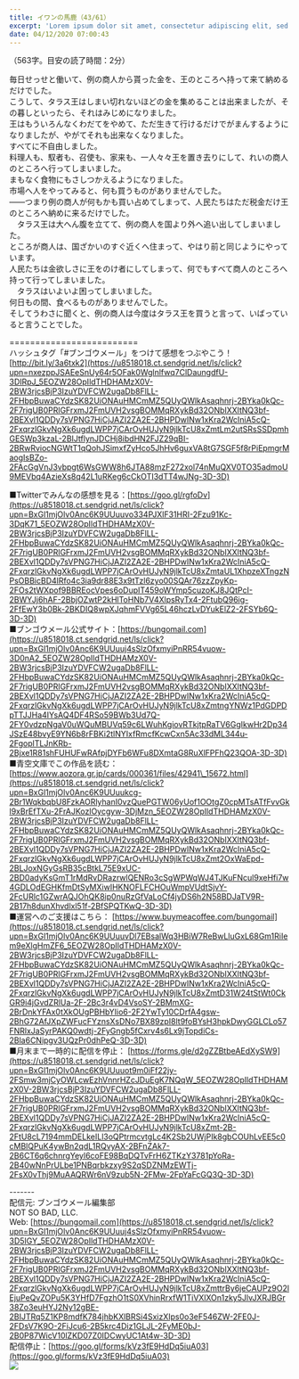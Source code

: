 ```yaml
---
title: イワンの馬鹿（43/61）
excerpt: 'Lorem ipsum dolor sit amet, consectetur adipiscing elit, sed do eiusmod tempor incididunt ut labore et dolore magna aliqua. Praesent elementum facilisis leo vel fringilla est ullamcorper eget. At imperdiet dui accumsan sit amet nulla facilisi morbi tempus.'
date: 04/12/2020 07:00:43
---
```


（563字。目安の読了時間：2分）  
  
毎日せっせと働いて、例の商人から貰った金を、王のところへ持って来て納めるだけでした。  
こうして、タラス王はしまい切れないほどの金を集めることは出来ましたが、その暮しといったら、それはみじめになりました。  
王はもういろんなくわだてをやめて、ただ生きて行けるだけでがまんするようになりましたが、やがてそれも出来なくなりました。  
すべてに不自由しました。  
料理人も、馭者も、召使も、家来も、一人々々王を置き去りにして、れいの商人のところへ行ってしまいました。  
まもなく食物にもさしつかえるようになりました。  
市場へ人をやってみると、何も買うものがありませんでした。  
――つまり例の商人が何もかも買い占めてしまって、人民たちはただ税金だけ王のところへ納めに来るだけでした。  
　タラス王は大へん腹を立てて、例の商人を国より外へ追い出してしまいました。  
ところが商人は、国ざかいのすぐ近くへ住まって、やはり前と同じようにやっています。  
人民たちは金欲しさに王をのけ者にしてしまって、何でもすべて商人のところへ持って行ってしまいました。  
　タラスはいよいよ困ってしまいました。  
何日もの間、食べるものがありませんでした。  
そしてうわさに聞くと、例の商人は今度はタラス王を買うと言って、いばっていると言うことでした。  
  
\=========================  
ハッシュタグ「#ブンゴウメール」をつけて感想をつぶやこう！　  
[http://bit.ly/3a6txk2](https://u8518018.ct.sendgrid.net/ls/click?upn=nxezppJSAEeSnUy64r5OFak0Wglnlfwq7ClDaungdfU-3DIRpJ_5EOZW28OpIldTHDHAMzX0V-2BW3rjcsBjP3IzuYDVFCW2ugaDb8FlLL-2FHbpBuwaCYdzSK82UiONAuHMCmMZ5QUyQWlkAsaqhnrj-2BYka0kQc-2F7rigUB0PRlGFrxmJ2FmUVH2vsgBOMMqRXykBd32ONbIXXltNQ3bf-2BEXvl1QDDy7sVPNG7HiCjJAZI2ZA2E-2BHPDwINw1xKra2WcIniA5cQ-2FxqrzlGkvNgXk6ugdLWPP7jCArOvHUJyN9jlkTcU8xZmtLm2utSRsSSDpmhGESWp3kzaL-2BIJtflynJDCHj8ibdHN2FJZ29qBI-2BRwRviocNGWtT1qQohJSimxfZyHco5JhHv6guxVA8tG7SGF5f8rPiEpmgrMaogIsBZo-2FAcGgVnJ3vbpgt6WsGWW8h6JTA88mzF272xol74nMuQXV0TO35admoU9MEVbq4AzieXs8q42L1uRKeg6cCkOTI3dTT4wJNg-3D-3D)  
  
■Twitterでみんなの感想を見る：[https://goo.gl/rgfoDv](https://u8518018.ct.sendgrid.net/ls/click?upn=BxGl1mjOlv0Anc6K9UUuuvo334PJXlF31HRI-2Fzu91Kc-3DqK71_5EOZW28OpIldTHDHAMzX0V-2BW3rjcsBjP3IzuYDVFCW2ugaDb8FlLL-2FHbpBuwaCYdzSK82UiONAuHMCmMZ5QUyQWlkAsaqhnrj-2BYka0kQc-2F7rigUB0PRlGFrxmJ2FmUVH2vsgBOMMqRXykBd32ONbIXXltNQ3bf-2BEXvl1QDDy7sVPNG7HiCjJAZI2ZA2E-2BHPDwINw1xKra2WcIniA5cQ-2FxqrzlGkvNgXk6ugdLWPP7jCArOvHUJyN9jlkTcU8xZmtaUL1XhpzeXTngzNPsOBBicBD4lRfo4c3ia9dr88E3x9tTzl6zyo00SQAr76zzZpyKp-2FOs2tWXpof9BBREocVpes6oDupIT459oWYmp5cuzoKJ8JQtPcI-2BWYJj6hAF-2BbjOZwtP2kHlToHNb7V4XlpsRyTx4-2FtubQ96ig-2FfEwY3b0Bk-2BKDIQ8wpXJqhmFVVg65L46hczLvDYukElZ2-2FSYb6Q-3D-3D)  
■ブンゴウメール公式サイト：[https://bungomail.com](https://u8518018.ct.sendgrid.net/ls/click?upn=BxGl1mjOlv0Anc6K9UUuuj4sSlzOfxmyiPnRR54vuow-3D0nA2_5EOZW28OpIldTHDHAMzX0V-2BW3rjcsBjP3IzuYDVFCW2ugaDb8FlLL-2FHbpBuwaCYdzSK82UiONAuHMCmMZ5QUyQWlkAsaqhnrj-2BYka0kQc-2F7rigUB0PRlGFrxmJ2FmUVH2vsgBOMMqRXykBd32ONbIXXltNQ3bf-2BEXvl1QDDy7sVPNG7HiCjJAZI2ZA2E-2BHPDwINw1xKra2WcIniA5cQ-2FxqrzlGkvNgXk6ugdLWPP7jCArOvHUJyN9jlkTcU8xZmtngYNWz1PdGDPDpTTJJHa4IYsAQ4DF4RSo59BWb3Ud7Q-2FY0vdzpNgaV0uWQuMBUVq59c6LWuhKgiovRTkjtpRaTV6GgIkwHr2Dp34JSzE48bvyE9YN6b8rFBKi2tlNYIxfRmcfKcwCxn5Ac33dML344u-2FgoplTLJnKRb-2Bjxe1R81shFUHUFwRAfpjDYFb6WFu8DXmtaG8RuXlFPFhQ23QOA-3D-3D)  
■青空文庫でこの作品を読む：[https://www.aozora.gr.jp/cards/000361/files/42941\_15672.html](https://u8518018.ct.sendgrid.net/ls/click?upn=BxGl1mjOlv0Anc6K9UUuukcg-2Br1WqkbqbU8FzkAORlyhanI0vzQuePGTW06yUof1OOtgZ0cpMTsATfFvvGkl9xBrEfTXu-2FrAJKozlOycgyw-3DjMzn_5EOZW28OpIldTHDHAMzX0V-2BW3rjcsBjP3IzuYDVFCW2ugaDb8FlLL-2FHbpBuwaCYdzSK82UiONAuHMCmMZ5QUyQWlkAsaqhnrj-2BYka0kQc-2F7rigUB0PRlGFrxmJ2FmUVH2vsgBOMMqRXykBd32ONbIXXltNQ3bf-2BEXvl1QDDy7sVPNG7HiCjJAZI2ZA2E-2BHPDwINw1xKra2WcIniA5cQ-2FxqrzlGkvNgXk6ugdLWPP7jCArOvHUJyN9jlkTcU8xZmt2OxWaEpd-2BLJoxNGyGsRB35cBtkL75E9xUC-2BD0adyKsGmT1rMdRvDRazrwlQENRo3cSgWPWqWJ4TJKuFNcul9xeHfi7w4GDLOdEGHKfmDtSyMXiwIHKNOFLFCHOuWmpVUdtSjvY-2FcURlc1GZwrAQJOhQK8ip0nuRzGfVaLoCf4jyDS6h2N58BDJaTV9R-2B17h8dunXhvdlxl51f-2BfSPQTKwQ-3D-3D)  
■運営へのご支援はこちら： [https://www.buymeacoffee.com/bungomail](https://u8518018.ct.sendgrid.net/ls/click?upn=BxGl1mjOlv0Anc6K9UUuuvDl7EBsalWq3HBiW7ReBwLluGxL68Gm1RiIem9eXlgHmZF6_5EOZW28OpIldTHDHAMzX0V-2BW3rjcsBjP3IzuYDVFCW2ugaDb8FlLL-2FHbpBuwaCYdzSK82UiONAuHMCmMZ5QUyQWlkAsaqhnrj-2BYka0kQc-2F7rigUB0PRlGFrxmJ2FmUVH2vsgBOMMqRXykBd32ONbIXXltNQ3bf-2BEXvl1QDDy7sVPNG7HiCjJAZI2ZA2E-2BHPDwINw1xKra2WcIniA5cQ-2FxqrzlGkvNgXk6ugdLWPP7jCArOvHUJyN9jlkTcU8xZmtD31W24tStWt0CkGR9i4jGvdZRlUa-2F-2Bc3r4vD4VsoSY-2BMmXG-2BrDnkYFAx0tXkOUgPBHbYIio6-2F2YwTy10CDrfA4gsw-2BhG72AfJXpZWFucFYznsXsDNo7BX89zpI8lt9foBYsH3hpkDwyGGLCLo57FNRlxJaSyrPAKQ0wdtj-2FyGngb5fCxrv4s6Lx9jTopdiCs-2Bla6CNipgv3UQzPr0dhPeQ-3D-3D)  
■月末まで一時的に配信を停止： [https://forms.gle/d2gZZBtbeAEdXySW9](https://u8518018.ct.sendgrid.net/ls/click?upn=BxGl1mjOlv0Anc6K9UUuuot9m0iFf22jy-2FSmw3mjCyOWLcwEzhVnnrHZcJDuEgK7NQqW_5EOZW28OpIldTHDHAMzX0V-2BW3rjcsBjP3IzuYDVFCW2ugaDb8FlLL-2FHbpBuwaCYdzSK82UiONAuHMCmMZ5QUyQWlkAsaqhnrj-2BYka0kQc-2F7rigUB0PRlGFrxmJ2FmUVH2vsgBOMMqRXykBd32ONbIXXltNQ3bf-2BEXvl1QDDy7sVPNG7HiCjJAZI2ZA2E-2BHPDwINw1xKra2WcIniA5cQ-2FxqrzlGkvNgXk6ugdLWPP7jCArOvHUJyN9jlkTcU8xZmt-2B-2FtU8cL7194mmDELkeILl3oQPtrmcvtgLc4K2Sb2UWjPIk8gbCOUhLvEE5c0cMBlQPuK4ywBn2qdL1RQvyAX-2BFnZAk7-2B6CT6q6chnrgYeyl6coFE98BqDQTvFrH6ZTKzY3781pYoRa-2B40wNnPrULbe1PNBqrbkzxy9S2qSDZNMzEWTj-2FsX0vThj9MuAAQRWr6nV9zub5N-2FMw-2FpYaFcGQ3Q-3D-3D)  
  
\-------  
配信元: ブンゴウメール編集部  
NOT SO BAD, LLC.  
Web: [https://bungomail.com](https://u8518018.ct.sendgrid.net/ls/click?upn=BxGl1mjOlv0Anc6K9UUuuj4sSlzOfxmyiPnRR54vuow-3D5IGY_5EOZW28OpIldTHDHAMzX0V-2BW3rjcsBjP3IzuYDVFCW2ugaDb8FlLL-2FHbpBuwaCYdzSK82UiONAuHMCmMZ5QUyQWlkAsaqhnrj-2BYka0kQc-2F7rigUB0PRlGFrxmJ2FmUVH2vsgBOMMqRXykBd32ONbIXXltNQ3bf-2BEXvl1QDDy7sVPNG7HiCjJAZI2ZA2E-2BHPDwINw1xKra2WcIniA5cQ-2FxqrzlGkvNgXk6ugdLWPP7jCArOvHUJyN9jlkTcU8xZmttrBy6jeCAUPz9O2lEjuPeQvZOPu5K3YHfD7FgzhO1tS0XVhinRrxfW1TiVXlXOn1zky5JlvJXRJBGr38Zo3euHYJ2Ny12gBE-2BIJTRq5Z1KP8mdfK784jhbKXlBRSi4SxizXIps0o3eF546ZW-2FE0J-2FDsV7K9O-2FiJcu6-2B5krc4Diz1GLJL-2FyME0bJ-2B0P87WicV10lZKD07Z0IDCwyUC1At4w-3D-3D)  
配信停止：[https://goo.gl/forms/kVz3fE9HdDq5iuA03](https://goo.gl/forms/kVz3fE9HdDq5iuA03)  
![](https://u8518018.ct.sendgrid.net/wf/open?upn=ypZaqTjaYrwJSsa-2BLe7H7RcvxSux8rtM6dMtnptkxLQMLiJbmQ03whDMSt9-2BvxM-2BKE6ujadHWCHS-2FYDUUXrKB1ko48yvbyCc0cRihB-2Fp5Bay9wjnwFFFSOMUGZ1XsQFL6p8hp16D1yieF4SRPfSVoASoFZhi8FxtAYISjgEqUWmbDGotzCmsPvLeI14As0JVsndvnp0Bxq0ABHWxPY-2FuDfoyt7JdcuHSQHY44dB58ZwD48ZOub1ei1h-2FVtA9mxehxwuFNQ7VqodTNQq9hu4VFoTwA7KmFm4SxBJxfRbcreGswSEr2dIjf9W4rcNvSsExuzpiQlqvUSNmmc-2FtpmvffcaZo13EK9gVfmOCaEmey0GLszjjDRozwkNg-2FHWJfM2v3wAw8nu-2BaGGkRYu6Tqyfk2Y-2BwMgyxrCILYZnsZ5ZwhjbOZBZcEz6oGw-2BrezCAzZDKP8JlVvsD7SXrQQe5tiYfQ-3D-3D)